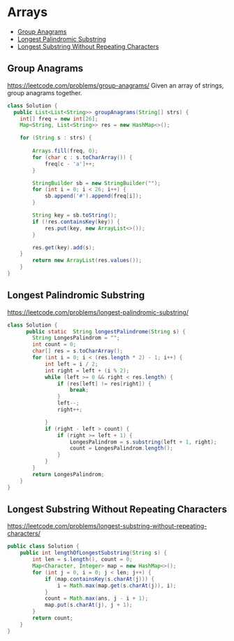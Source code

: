 # Arrays

+ [Group Anagrams](#Group-Anagrams)
+ [Longest Palindromic Substring](#Longest-Palindromic-Substring)
+ [ Longest Substring Without Repeating Characters](#Longest-Substring-Without-Repeating-Characters)

## Group Anagrams
https://leetcode.com/problems/group-anagrams/
Given an array of strings, group anagrams together.

```java
class Solution {
  public List<List<String>> groupAnagrams(String[] strs) {
    int[] freq = new int[26];
    Map<String, List<String>> res = new HashMap<>();

    for (String s : strs) {
        
        Arrays.fill(freq, 0);
        for (char c : s.toCharArray()) {
            freq[c - 'a']++;
        }

        StringBuilder sb = new StringBuilder("");
        for (int i = 0; i < 26; i++) {
            sb.append('#').append(freq[i]);
        }

        String key = sb.toString();
        if (!res.containsKey(key)) {
            res.put(key, new ArrayList<>());
        }

        res.get(key).add(s);
    }
        return new ArrayList(res.values());
    }
}
```
## Longest Palindromic Substring
https://leetcode.com/problems/longest-palindromic-substring/

```java
class Solution {
      public static  String longestPalindrome(String s) {
        String LongesPalindrom = "";
        int count = 0;
        char[] res = s.toCharArray();
        for (int i = 0; i < (res.length * 2) - 1; i++) {
            int left = i / 2;
            int right = left + (i % 2);
            while (left >= 0 && right < res.length) {
                if (res[left] != res[right]) {
                    break;
                }
                left--;
                right++;

            }
            if (right - left > count) {
                if (right >= left + 1) {
                    LongesPalindrom = s.substring(left + 1, right);
                    count = LongesPalindrom.length();
                }
            }
        }
        return LongesPalindrom;
    }
}

```

##  Longest Substring Without Repeating Characters
https://leetcode.com/problems/longest-substring-without-repeating-characters/

```java
public class Solution {
    public int lengthOfLongestSubstring(String s) {
        int len = s.length(), count = 0;
        Map<Character, Integer> map = new HashMap<>();
        for (int j = 0, i = 0; j < len; j++) {
            if (map.containsKey(s.charAt(j))) {
                i = Math.max(map.get(s.charAt(j)), i);
            }
            count = Math.max(ans, j - i + 1);
            map.put(s.charAt(j), j + 1);
        }
        return count;
    }
}
```
